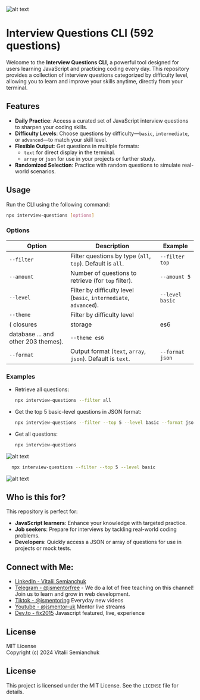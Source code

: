 ![alt text](https://github.com/fix2015/interview-questions/blob/main/image.png)

# Interview Questions CLI (592 questions)

Welcome to the **Interview Questions CLI**, a powerful tool designed for users learning JavaScript and practicing coding every day. This repository provides a collection of interview questions categorized by difficulty level, allowing you to learn and improve your skills anytime, directly from your terminal.

## Features

- **Daily Practice**: Access a curated set of JavaScript interview questions to sharpen your coding skills.
- **Difficulty Levels**: Choose questions by difficulty—`basic`, `intermediate`, or `advanced`—to match your skill level.
- **Flexible Output**: Get questions in multiple formats: 
  - `text` for direct display in the terminal.
  - `array` or `json` for use in your projects or further study.
- **Randomized Selection**: Practice with random questions to simulate real-world scenarios.

## Usage

Run the CLI using the following command:

```bash
npx interview-questions [options]
```

### Options

| Option          | Description                                                       | Example                                |
|-----------------|---------------------------------------------------------------    |----------------------------------------|
| `--filter`      | Filter questions by type (`all`, `top`). Default is `all`.        | `--filter top`                         |
| `--amount`      | Number of questions to retrieve (for `top` filter).               | `--amount 5`                           |
| `--level`       | Filter by difficulty level (`basic`, `intermediate`, `advanced`). | `--level basic`                       |
| `--theme`       | Filter by difficulty level 
                      ( closures | storage | es6 | classes | 
                      database ... and other 203 themes).                             | `--theme es6`                       |
| `--format`      | Output format (`text`, `array`, `json`). Default is `text`.       | `--format json`                        |

### Examples

- Retrieve all questions:
  ```bash
  npx interview-questions --filter all
  ```

- Get the top 5 basic-level questions in JSON format:
  ```bash
  npx interview-questions --filter --top 5 --level basic --format json
  ```

- Get all questions:
  ```bash
  npx interview-questions
  ```

![alt text](https://github.com/fix2015/interview-questions/blob/main/image-1.png)

```bash
  npx interview-questions --filter --top 5 --level basic
  ```
![alt text](https://github.com/fix2015/interview-questions/blob/main/image-2.png)

## Who is this for?

This repository is perfect for:

- **JavaScript learners**: Enhance your knowledge with targeted practice.
- **Job seekers**: Prepare for interviews by tackling real-world coding problems.
- **Developers**: Quickly access a JSON or array of questions for use in projects or mock tests.

## Connect with Me:
- [LinkedIn - Vitalii Semianchuk](https://www.linkedin.com/in/vitalii-semianchuk-9812a786/)
- [Telegram - @jsmentorfree](https://t.me/jsmentorfree) - We do a lot of free teaching on this channel! Join us to learn and grow in web development.
- [Tiktok - @jsmentoring](https://www.tiktok.com/@jsmentoring) Everyday new videos
- [Youtube - @jsmentor-uk](https://www.youtube.com/@jsmentor-uk) Mentor live streams
- [Dev.to - fix2015](https://dev.to/fix2015) Javascript featured, live, experience

## License

MIT License  
Copyright (c) 2024 Vitalii Semianchuk  

## License

This project is licensed under the MIT License. See the `LICENSE` file for details.
